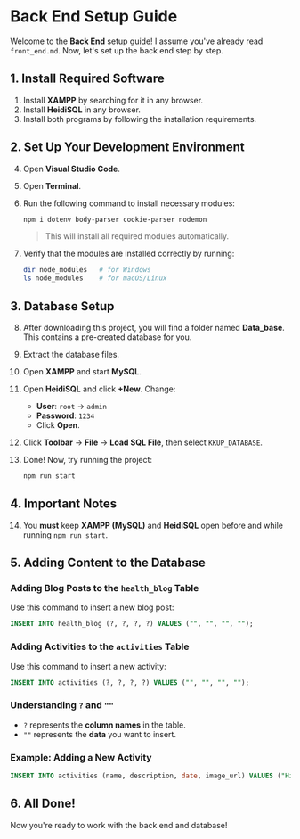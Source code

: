 # Back End Setup Guide

Welcome to the **Back End** setup guide! I assume you've already read `front_end.md`. Now, let's set up the back end step by step.

## 1. Install Required Software

1. Install **XAMPP** by searching for it in any browser.
2. Install **HeidiSQL** in any browser.
3. Install both programs by following the installation requirements.

## 2. Set Up Your Development Environment

4. Open **Visual Studio Code**.
5. Open **Terminal**.
6. Run the following command to install necessary modules:

   ```sh
   npm i dotenv body-parser cookie-parser nodemon
   ```

   > This will install all required modules automatically.

7. Verify that the modules are installed correctly by running:

   ```sh
   dir node_modules   # for Windows
   ls node_modules    # for macOS/Linux
   ```

## 3. Database Setup

8. After downloading this project, you will find a folder named **Data_base**. This contains a pre-created database for you.
9. Extract the database files.
10. Open **XAMPP** and start **MySQL**.
11. Open **HeidiSQL** and click **+New**. Change:
    - **User**: `root` → `admin`
    - **Password**: `1234`
    - Click **Open**.
12. Click **Toolbar** → **File** → **Load SQL File**, then select `KKUP_DATABASE`.
13. Done! Now, try running the project:

    ```sh
    npm run start
    ```

## 4. Important Notes

14. You **must** keep **XAMPP (MySQL)** and **HeidiSQL** open before and while running `npm run start`.

## 5. Adding Content to the Database

### Adding Blog Posts to the `health_blog` Table

Use this command to insert a new blog post:

```sql
INSERT INTO health_blog (?, ?, ?, ?) VALUES ("", "", "", "");
```

### Adding Activities to the `activities` Table

Use this command to insert a new activity:

```sql
INSERT INTO activities (?, ?, ?, ?) VALUES ("", "", "", "");
```

### Understanding `?` and `""`
- `?` represents the **column names** in the table.
- `""` represents the **data** you want to insert.

### Example: Adding a New Activity

```sql
INSERT INTO activities (name, description, date, image_url) VALUES ("Hiking", "Doing Hiking", "2025-02-20", "/img/hiking.png");
```

## 6. All Done!
Now you're ready to work with the back end and database!
